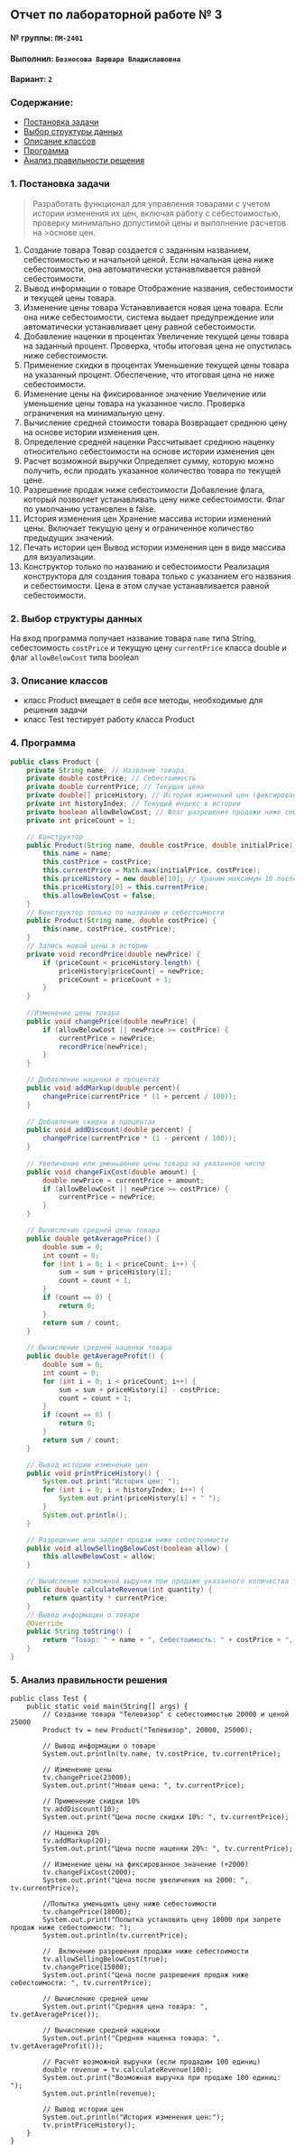 ## Отчет по лабораторной работе № 3

#### № группы: `ПМ-2401`

#### Выполнил: `Безносова Варвара Владиславовна`

#### Вариант: `2`

### Cодержание:

- [Постановка задачи](#1-постановка-задачи)
- [Выбор структуры данных](#2-выбор-структуры-данных)
- [Описание классов](#3-описание-классов)
- [Программа](#4-программа)
- [Анализ правильности решения](#5-анализ-правильности-решения)

### 1. Постановка задачи
>Разработать функционал для управления товарами с учетом истории изменения их цен,
>включая работу с себестоимостью, проверку минимально допустимой цены и выполнение расчетов на >основе цен.
1. Создание товара
Товар создается с заданным названием, себестоимостью и начальной ценой. Если
начальная цена ниже себестоимости, она автоматически устанавливается равной
себестоимости.
2. Вывод информации о товаре
Отображение названия, себестоимости и текущей цены товара.
3. Изменение цены товара
Устанавливается новая цена товара. Если она ниже себестоимости, система выдает
предупреждение или автоматически устанавливает цену равной себестоимости.
4. Добавление наценки в процентах
Увеличение текущей цены товара на заданный процент. Проверка, чтобы итоговая
цена не опустилась ниже себестоимости.
5. Применение скидки в процентах
Уменьшение текущей цены товара на указанный процент. Обеспечение, что итоговая цена не ниже себестоимости.
6. Изменение цены на фиксированное значение
Увеличение или уменьшение цены товара на указанное число. Проверка ограничения на минимальную цену.
7. Вычисление средней стоимости товара
Возвращает среднюю цену на основе истории изменения цен.
8. Определение средней наценки
Рассчитывает среднюю наценку относительно себестоимости на основе истории
изменения цен
9. Расчет возможной выручки
Определяет сумму, которую можно получить, если продать указанное количество
товара по текущей цене.
10. Разрешение продаж ниже себестоимости
Добавление флага, который позволяет устанавливать цену ниже себестоимости.
Флаг по умолчанию установлен в false.
11. История изменения цен
Хранение массива истории изменений цены. Включает текущую цену и ограниченное количество предыдущих значений.
12. Печать истории цен
Вывод истории изменения цен в виде массива для визуализации.
13. Конструктор только по названию и себестоимости
Реализация конструктора для создания товара только с указанием его названия
и себестоимости. Цена в этом случае устанавливается равной себестоимости.


### 2. Выбор структуры данных

На вход программа получает название товара `name` типа String, себестоимость `costPrice` и текущую цену `currentPrice` класса double и флаг `allowBelowCost` типа boolean

### 3. Описание классов
- класс Product вмещает в себя все методы, необходимые для решения задачи
- класс Test тестирует работу класса Product
  
### 4. Программа
```java
public class Product {
    private String name; // Название товара
    private double costPrice; // Себестоимость
    private double currentPrice; // Текущая цена
    private double[] priceHistory; // История изменений цен (фиксированный размер)
    private int historyIndex; // Текущий индекс в истории
    private boolean allowBelowCost; // Флаг разрешения продажи ниже себестоимости
    private int priceCount = 1;

    // Конструктор
    public Product(String name, double costPrice, double initialPrice) {
        this.name = name;
        this.costPrice = costPrice;
        this.currentPrice = Math.max(initialPrice, costPrice);
        this.priceHistory = new double[10]; // Храним максимум 10 последних цен
        this.priceHistory[0] = this.currentPrice;
        this.allowBelowCost = false;
    }
    // Конструктор только по названию и себестоимости
    public Product(String name, double costPrice) {
        this(name, costPrice, costPrice);
    }
    // Запись новой цены в историю
    private void recordPrice(double newPrice) {
        if (priceCount < priceHistory.length) {
            priceHistory[priceCount] = newPrice;
            priceCount = priceCount + 1;
        }
    }
    
    //Изменение цены товара
    public void changePrice(double newPrice) {
        if (allowBelowCost || newPrice >= costPrice) {
            currentPrice = newPrice;
            recordPrice(newPrice);
        }
    }

    // Добавление наценки в процентах
    public void addMarkup(double percent){
        changePrice(currentPrice * (1 + percent / 100));
    }
    
    // Добавление скидки в процентах
    public void addDiscount(double percent) {
        changePrice(currentPrice * (1 - percent / 100));
    }
    
    // Увеличение или уменьшение цены товара на указанное число
    public void changeFixCost(double amount) {
        double newPrice = currentPrice + amount;
        if (allowBelowCost || newPrice >= costPrice) {
            currentPrice = newPrice;
        }
    }

    // Вычисление средней цены товара
    public double getAveragePrice() {
        double sum = 0;
        int count = 0;
        for (int i = 0; i < priceCount; i++) {
            sum = sum + priceHistory[i];
            count = count + 1;
        }
        if (count == 0) {
            return 0;
        }
        return sum / count;
    }
    
    // Вычисление средней наценки товара
    public double getAverageProfit() {
        double sum = 0;
        int count = 0;
        for (int i = 0; i < priceCount; i++) {
            sum = sum + priceHistory[i] - costPrice;
            count = count + 1;
        }
        if (count == 0) {
            return 0;
        }
        return sum / count;
    }

    // Вывод истории изменения цен
    public void printPriceHistory() {
        System.out.print("История цен: ");
        for (int i = 0; i < historyIndex; i++) {
            System.out.print(priceHistory[i] + " ");
        }
        System.out.println();
    }

    // Разрешение или запрет продаж ниже себестоимости
    public void allowSellingBelowCost(boolean allow) {
        this.allowBelowCost = allow;
    }

    // Вычисление возможной выручки при продаже указанного количества товара
    public double calculateRevenue(int quantity) {
        return quantity * currentPrice;
    }
    // Вывод информации о товаре
    @Override
    public String toString() {
        return "Товар: " + name + ", Себестоимость: " + costPrice + ", Текущая цена: " + currentPrice;
    }
}
```
### 5. Анализ правильности решения
```
public class Test {
    public static void main(String[] args) {
        // Создание товара "Телевизор" с себестоимостью 20000 и ценой 25000
        Product tv = new Product("Телевизор", 20000, 25000);

        // Вывод информации о товаре
        System.out.println(tv.name, tv.costPrice, tv.currentPrice);

        // Изменение цены
        tv.changePrice(23000);
        System.out.print("Новая цена: ", tv.currentPrice);

        // Применение скидки 10%
        tv.addDiscount(10);
        System.out.print("Цена после скидки 10%: ", tv.currentPrice);
        
        // Наценка 20%
        tv.addMarkup(20);
        System.out.print("Цена после наценки 20%: ", tv.currentPrice);

        // Изменение цены на фиксированное значение (+2000)
        tv.changeFixCost(2000);
        System.out.print("Цена после увеличения на 2000: ", tv.currentPrice);
        
        //Попытка уменьшить цену ниже себестоимости
        tv.changePrice(18000);
        System.out.print("Попытка установить цену 18000 при запрете продаж ниже себестоимости: ");
        System.out.println(tv.currentPrice);

        //  Включение разрешения продажи ниже себестоимости 
        tv.allowSellingBelowCost(true);
        tv.changePrice(15000);
        System.out.print("Цена после разрешения продаж ниже себестоимости: ", tv.currentPrice);

        // Вычисление средней цены
        System.out.print("Средняя цена товара: ", tv.getAveragePrice());
        
        // Вычисление средней наценки
        System.out.print("Средняя наценка товара: ", tv.getAverageProfit());

        // Расчёт возможной выручки (если продадим 100 единиц)
        double revenue = tv.calculateRevenue(100);
        System.out.print("Возможная выручка при продаже 100 единиц: ");
        System.out.println(revenue);

        // Вывод истории цен
        System.out.println("История изменения цен:");
        tv.printPriceHistory();
    }
}
```
